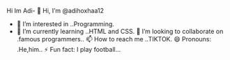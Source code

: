Hi Im Adi- 👋 Hi, I’m @adihoxhaa12
- 👀 I’m interested in ..Programming.
- 🌱 I’m currently learning ..HTML and CSS.
💞️ I’m looking to collaborate on .famous programmers..
📫 How to reach me ..TIKTOK.
 😄 Pronouns: .He,him..
 ⚡ Fun fact: I play football...

<!---
adihoxhaa12/adihoxhaa12 is a ✨ special ✨ repository because its `README.md` (this file) appears on your GitHub profile.
You can click the Preview link to take a look at your changes.
--->
